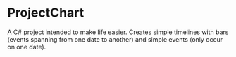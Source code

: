 # ProjectChart

A C# project intended to make life easier.
Creates simple timelines with bars (events spanning from one date to another) and simple events (only occur on one date).

